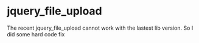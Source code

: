 jquery_file_upload
==================

The recent jquery_file_upload cannot work with the lastest lib version. So I did some hard code fix
